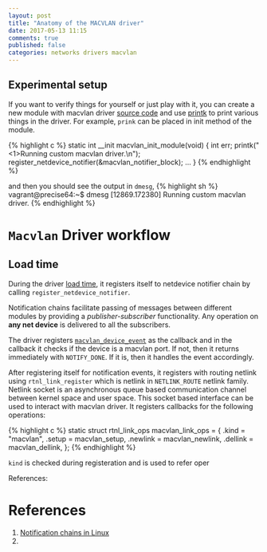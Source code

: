 ```yaml
---
layout: post
title: "Anatomy of the MACVLAN driver"
date: 2017-05-13 11:15
comments: true
published: false
categories: networks drivers macvlan
---
```





## Experimental setup

If you want to verify things for yourself or just play with it, you can create a new module with macvlan driver [source code](http://elixir.free-electrons.com/linux/v3.10.105/source/drivers/net/macvlan.c) and use [printk](https://en.wikipedia.org/wiki/Printk) to print various things in the driver. For example, `prink` can be placed in init method of the module.


{% highlight c %}
static int __init macvlan_init_module(void)
{
    int err;
    printk("<1>Running custom macvlan driver.\n");
    register_netdevice_notifier(&macvlan_notifier_block);
    ...
}
{% endhighlight %}

and then you should see the output in `dmesg`,
{% highlight sh %}
vagrant@precise64:~$ dmesg
[12869.172380] Running custom macvlan driver.
{% endhighlight %}


# `Macvlan` Driver workflow

## Load time
During the driver [load time](http://elixir.free-electrons.com/linux/v3.10.105/source/drivers/net/macvlan.c#L977), it registers itself to netdevice notifier chain by calling `register_netdevice_notifier`. 

Notification chains facilitate passing of messages between different modules by providing a _publisher-subscriber_ functionality. Any operation on **any net device** is delivered to all the subscribers. 


The driver registers  [`macvlan_device_event`](http://elixir.free-electrons.com/linux/v3.10.105/source/drivers/net/macvlan.c#L931) as the callback and in the callback it checks if the device is a macvlan port. If not, then it returns immediately with `NOTIFY_DONE`. If it is, then it handles the event accordingly.

After registering itself for notification events, it registers with routing netlink using `rtnl_link_register` which is netlink in `NETLINK_ROUTE` netlink family. Netlink socket is an asynchronous queue based communication channel between kernel space and user space. This socket based interface can be used to interact with macvlan driver. It registers callbacks for the following operations:

{% highlight c %}
static struct rtnl_link_ops macvlan_link_ops = {
	.kind		= "macvlan",
	.setup		= macvlan_setup,
	.newlink	= macvlan_newlink,
	.dellink	= macvlan_dellink,
};
{% endhighlight %}

`kind` is checked during registeration and is used to refer oper

References:

# References

1. [Notification chains in Linux](http://codingfreak.blogspot.com/2012/01/notification-chains-in-linux-part-01.html)<br/>
1. 